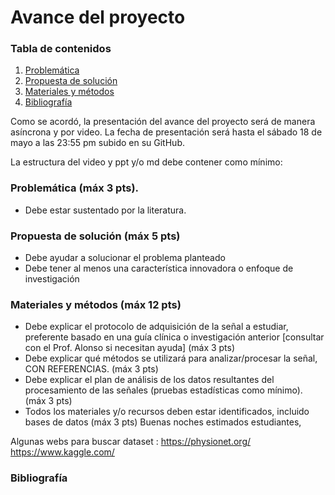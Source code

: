 # Avance del proyecto

### Tabla de contenidos
1. [Problemática](https://github.com/diego-taquiri/ISB-equipo11/blob/main/Documentaci%C3%B3n/Laboratorio%2010/Avance_Proyecto.md#problem%C3%A1tica)
2. [Propuesta de solución](https://github.com/diego-taquiri/ISB-equipo11/blob/main/Documentaci%C3%B3n/Laboratorio%2010/Avance_Proyecto.md#propuesta-de-soluci%C3%B3n)
3. [Materiales y métodos](https://github.com/diego-taquiri/ISB-equipo11/blob/main/Documentaci%C3%B3n/Laboratorio%2010/Avance_Proyecto.md#materiales-y-m%C3%A9todos)
4. [Bibliografía](https://github.com/diego-taquiri/ISB-equipo11/blob/main/Documentaci%C3%B3n/Laboratorio%2010/Avance_Proyecto.md#bibliograf%C3%ADa)

Como se acordó, la presentación del avance del proyecto será de manera asíncrona y por video. La fecha de presentación será hasta el sábado 18 de mayo a las 23:55 pm subido en su GitHub.

La estructura del video y ppt y/o md debe contener como mínimo:

### Problemática (máx 3 pts).
- Debe estar sustentado por la literatura.

### Propuesta de solución (máx 5 pts)
- Debe ayudar a solucionar el problema planteado
- Debe tener al menos una característica innovadora o enfoque de investigación

### Materiales y métodos  (máx 12 pts)
- Debe explicar el protocolo de adquisición de la señal a estudiar, preferente basado en una guía clínica o investigación anterior [consultar con el Prof. Alonso si necesitan ayuda] (máx 3 pts)
- Debe explicar qué métodos se utilizará para analizar/procesar la señal, CON REFERENCIAS. (máx 3 pts)
- Debe explicar el plan de análisis de los datos resultantes del procesamiento de las señales (pruebas estadísticas como mínimo). (máx 3 pts)
- Todos los materiales y/o recursos deben estar identificados, incluido bases de datos (máx 3 pts)
Buenas noches estimados estudiantes,

Algunas webs para buscar dataset : 
https://physionet.org/ 
https://www.kaggle.com/

### Bibliografía
